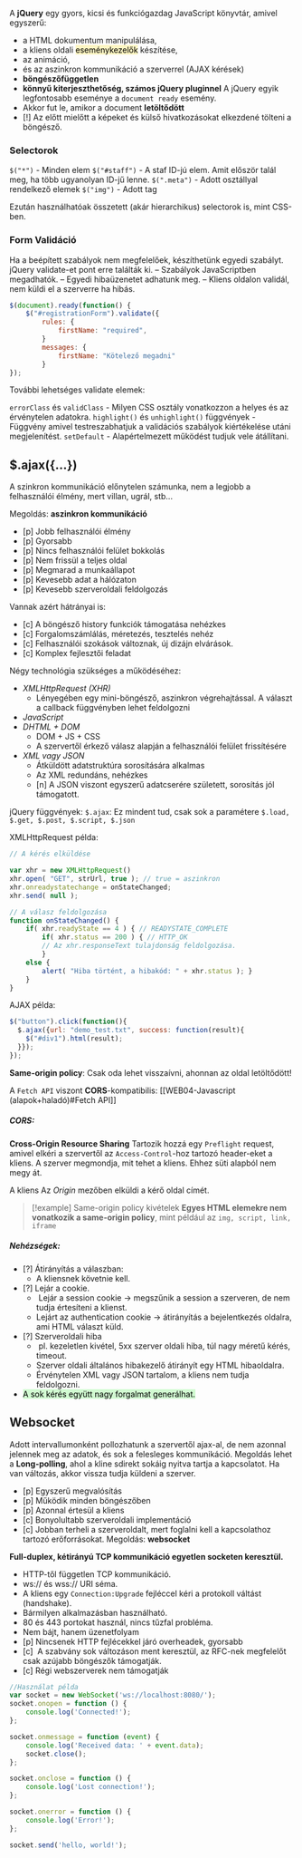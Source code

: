 A **jQuery** egy gyors, kicsi és funkciógazdag JavaScript könyvtár, amivel egyszerű:

- a HTML dokumentum manipulálása,
- a kliens oldali <mark style="background: #FFF3A3A6;">eseménykezelők</mark> készítése,
-  az animáció,
-  és az aszinkron kommunikáció a szerverrel (AJAX kérések)
- **böngészőfüggetlen**
- **könnyű kiterjeszthetőség, számos jQuery pluginnel**
A jQuery egyik legfontosabb eseménye a `document ready` esemény.
- Akkor fut le, amikor a document **letöltődött**
- [!] Az előtt mielőtt a képeket és külső hivatkozásokat elkezdené tölteni a böngésző. 

### Selectorok
`$("*")` - Minden elem
`$("#staff")` - A staf ID-jú elem. Amit először talál meg, ha több ugyanolyan ID-jű lenne.
`$(".meta")` - Adott osztállyal rendelkező elemek
`$("img")` - Adott tag

Ezután használhatóak összetett (akár hierarchikus) selectorok is, mint CSS-ben.
### Form Validáció
Ha a beépített szabályok nem megfelelőek, készíthetünk egyedi szabályt.
jQuery validate-et pont erre találták ki.
	– Szabályok JavaScriptben megadhatók.
	– Egyedi hibaüzenetet adhatunk meg.
	– Kliens oldalon validál, nem küldi el a szerverre ha hibás.
```js
$(document).ready(function() {
	$("#registrationForm").validate({
		rules: {
			firstName: "required",
		}
		messages: {
			firstName: "Kötelező megadni"
		}
});
```
További lehetséges validate elemek:

`errorClass` és `validClass`
	-  Milyen CSS osztály vonatkozzon a helyes és az érvénytelen adatokra.
`highlight()` és `unhighlight()` függvények
	- Függvény amivel testreszabhatjuk a validációs szabályok kiértékelése utáni megjelenítést.
`setDefault`
	- Alapértelmezett működést tudjuk vele átállítani.
## $.ajax({…})
A szinkron kommunikáció előnytelen számunka, nem a legjobb a felhasználói élmény, mert villan, ugrál, stb...

Megoldás: **aszinkron kommunikáció**
- [p] Jobb felhasználói élmény
- [p] Gyorsabb
- [p] Nincs felhasználói felület bokkolás
- [p] Nem frissül a teljes oldal
- [p] Megmarad a munkaállapot
- [p] Kevesebb adat a hálózaton
- [p] Kevesebb szerveroldali feldolgozás

Vannak azért hátrányai is:
- [c] A böngésző history funkciók támogatása nehézkes
- [c] Forgalomszámlálás, méretezés, tesztelés nehéz
- [c] Felhasználói szokások változnak, új dizájn elvárások.
- [c] Komplex fejlesztői feladat 

Négy technológia szükséges a működéséhez:

-  *XMLHttpRequest (XHR)*
	- Lényegében egy mini-böngésző, aszinkron végrehajtással. A választ a callback függvényben lehet feldolgozni
- *JavaScript*
-  *DHTML + DOM*
	- DOM + JS + CSS
	- A szervertől érkező válasz alapján a felhasználói felület frissítésére
- *XML vagy JSON*
	- Átküldött adatstruktúra sorosítására alkalmas
	- Az XML redundáns, nehézkes
	- [n] A JSON viszont egyszerű adatcserére született, sorosítás jól támogatott.

jQuery függvények:
`$.ajax`: Ez mindent tud, csak sok a paramétere
`$.load, $.get, $.post, $.script, $.json`

XMLHttpRequest példa:
```js
// A kérés elküldése

var xhr = new XMLHttpRequest()
xhr.open( "GET", strUrl, true ); // true = aszinkron
xhr.onreadystatechange = onStateChanged;
xhr.send( null );

// A válasz feldolgozása
function onStateChanged() {
	if( xhr.readyState == 4 ) { // READYSTATE_COMPLETE
		if( xhr.status == 200 ) { // HTTP_OK
		// Az xhr.responseText tulajdonság feldolgozása.
		}
	else {
		alert( "Hiba történt, a hibakód: " + xhr.status ); }
	}
}
```

AJAX példa:
```js
$("button").click(function(){  
  $.ajax({url: "demo_test.txt", success: function(result){  
    $("#div1").html(result);  
  }});  
});
```
**Same-origin policy**: Csak oda lehet visszaívni, ahonnan az oldal letöltődött!

A `Fetch API` viszont **CORS**-kompatibilis: [[WEB04-Javascript (alapok+haladó)#Fetch API]]

##### CORS:
**Cross-Origin Resource Sharing**
Tartozik hozzá egy `Preflight` request, amivel elkéri a szervertől az `Access-Control`-hoz tartozó header-eket a kliens. A szerver megmondja, mit tehet a kliens. Ehhez süti alapból nem megy át.

A kliens Az *Origin* mezőben elküldi a kérő oldal címét.

> [!example] Same-origin policy kivételek
> **Egyes HTML elemekre nem vonatkozik a same-origin policy**, mint például az `img, script, link, iframe`
##### Nehézségek:
- [?] Átirányítás a válaszban:
	- A kliensnek követnie kell.
- [?] Lejár a cookie.
	-  Lejár a session cookie → megszűnik a session a szerveren, de nem tudja értesíteni a klienst.
	- Lejárt az authentication cookie → átirányítás a bejelentkezés oldalra, ami HTML választ küld.
- [?] Szerveroldali hiba
	-  pl. kezeletlen kivétel, 5xx szerver oldali hiba, túl nagy méretű kérés, timeout.
	- Szerver oldali általános hibakezelő átirányít egy HTML hibaoldalra.
	- Érvénytelen XML vagy JSON tartalom, a kliens nem tudja feldolgozni.
- <mark style="background: #BBFABBA6;">A sok kérés együtt nagy forgalmat generálhat.</mark>

## Websocket
Adott intervallumonként pollozhatunk a szervertől ajax-al, de nem azonnal jelennek meg az adatok, és sok a felesleges kommunikáció. 
Megoldás lehet a **Long-polling**, ahol a kline sdirekt sokáig nyitva tartja a kapcsolatot. Ha van változás, akkor vissza tudja küldeni a szerver.
- [p] Egyszerű megvalósítás
- [p] Működik minden böngészőben
- [p] Azonnal értesül a kliens
- [c] Bonyolultabb szerveroldali implementáció
- [c] Jobban terheli a szerveroldalt, mert foglalni kell a kapcsolathoz tartozó erőforrásokat. 
Megoldás: **websocket**

**Full-duplex, kétirányú TCP kommunikáció egyetlen socketen keresztül.**
- HTTP-től független TCP kommunikáció.
- ws:// és wss:// URI séma.
- A kliens egy `Connection:Upgrade` fejléccel kéri a protokoll váltást (handshake).
- Bármilyen alkalmazásban használható.
- 80 és 443 portokat használ, nincs tűzfal probléma.
- Nem bájt, hanem üzenetfolyam
- [p] Nincsenek HTTP fejlécekkel járó overheadek, gyorsabb
- [c]  A szabvány sok változáson ment keresztül, az RFC-nek megfelelőt csak azújabb böngészők támogatják.
- [c] Régi webszerverek nem támogatják

```js 
//Használat példa
var socket = new WebSocket('ws://localhost:8080/');
socket.onopen = function () {
	console.log('Connected!');
};

socket.onmessage = function (event) {
	console.log('Received data: ' + event.data);
	socket.close();
};

socket.onclose = function () {
	console.log('Lost connection!');
};

socket.onerror = function () {
	console.log('Error!');
};

socket.send('hello, world!');
```



